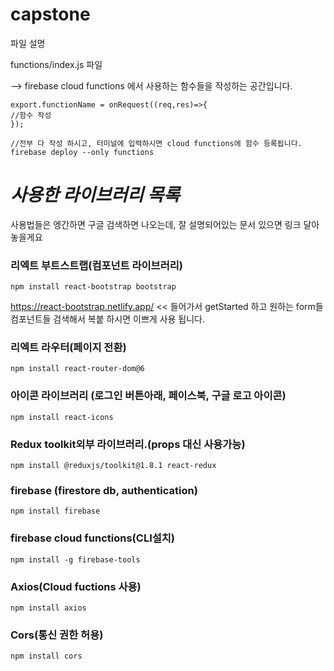 # capstone 







파일 설명 

functions/index.js 파일

--> firebase cloud functions 에서 사용하는 함수들을 작성하는 공간입니다. 

```react
export.functionName = onRequest((req,res)=>{
//함수 작성 
});

//전부 다 작성 하시고, 터미널에 입력하시면 cloud functions에 함수 등록됩니다.
firebase deploy --only functions 
```







# ***사용한 라이브러리 목록*** 

사용법들은 엥간하면 구글 검색하면 나오는데, 잘 설명되어있는 문서 있으면 링크 달아놓을게요 

### 리엑트 부트스트랩(컴포넌트 라이브러리)

```
npm install react-bootstrap bootstrap
```

https://react-bootstrap.netlify.app/  << 들어가서 getStarted 하고 원하는 form들 컴포넌트들 검색해서 복붙 하시면 이쁘게 사용 됩니다. 



### **리엑트 라우터(페이지 전환)**

```
npm install react-router-dom@6 
```



### 아이콘 라이브러리 (로그인 버튼아래, 페이스북, 구글 로고 아이콘)

```
npm install react-icons
```



### Redux toolkit외부 라이브러리.(props 대신 사용가능)

```
npm install @reduxjs/toolkit@1.8.1 react-redux
```



### firebase (firestore db, authentication)

```
npm install firebase
```



### firebase cloud functions(CLI설치)

```
npm install -g firebase-tools
```



### Axios(Cloud fuctions 사용)

```
npm install axios
```



### Cors(통신 권한 허용)

```
npm install cors
```




